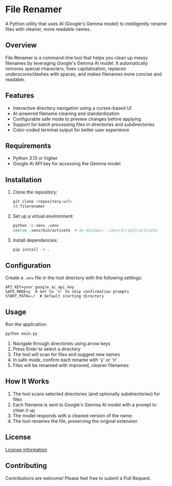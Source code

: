 # File Renamer

A Python utility that uses AI (Google's Gemma model) to intelligently rename files with cleaner, more readable names.

## Overview

File Renamer is a command-line tool that helps you clean up messy filenames by leveraging Google's Gemma AI model. It automatically removes special characters, fixes capitalization, replaces underscores/dashes with spaces, and makes filenames more concise and readable.

## Features

- Interactive directory navigation using a curses-based UI
- AI-powered filename cleaning and standardization
- Configurable safe mode to preview changes before applying
- Support for batch processing files in directories and subdirectories
- Color-coded terminal output for better user experience

## Requirements

- Python 3.13 or higher
- Google AI API key for accessing the Gemma model

## Installation

1. Clone the repository:
   ```bash
   git clone <repository-url>
   cd filerenamer
   ```

2. Set up a virtual environment:
   ```bash
   python -m venv .venv
   source .venv/bin/activate  # On Windows: .venv\Scripts\activate
   ```

3. Install dependencies:
   ```bash
   pip install -e .
   ```

## Configuration

Create a `.env` file in the root directory with the following settings:

```
API_KEY=your_google_ai_api_key
SAFE_MODE=y  # Set to 'n' to skip confirmation prompts
START_PATH=~/  # Default starting directory
```

## Usage

Run the application:

```bash
python main.py
```

1. Navigate through directories using arrow keys
2. Press Enter to select a directory
3. The tool will scan for files and suggest new names
4. In safe mode, confirm each rename with 'y' or 'n'
5. Files will be renamed with improved, cleaner filenames

## How It Works

1. The tool scans selected directories (and optionally subdirectories) for files
2. Each filename is sent to Google's Gemma AI model with a prompt to clean it up
3. The model responds with a cleaned version of the name
4. The tool renames the file, preserving the original extension

## License

[License information](LICENSE)

## Contributing

Contributions are welcome! Please feel free to submit a Pull Request.
